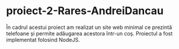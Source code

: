 # proiect-2-Rares-AndreiDancau
În cadrul acestui proiect am realizat un site web minimal ce prezintă telefoane și permite adăugarea acestora într-un coș. Proiectul a fost implementat folosind NodeJS.
